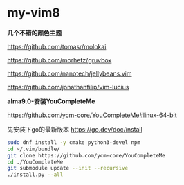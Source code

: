 # my-vim8
**几个不错的颜色主题**

https://github.com/tomasr/molokai

https://github.com/morhetz/gruvbox

https://github.com/nanotech/jellybeans.vim

https://github.com/jonathanfilip/vim-lucius


**alma9.0-安装YouCompleteMe**

https://github.com/ycm-core/YouCompleteMe#linux-64-bit

先安装下go的最新版本
https://go.dev/doc/install
```bash
sudo dnf install -y cmake python3-devel npm
cd ~/.vim/bundle/
git clone https://github.com/ycm-core/YouCompleteMe
cd ./YouCompleteMe
git submodule update --init --recursive
./install.py --all
```
